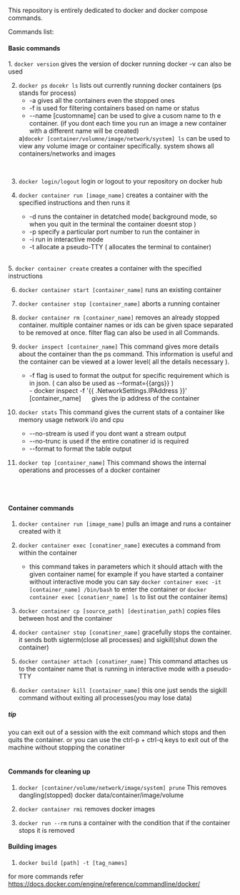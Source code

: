 This repository is entirely dedicated to docker and docker compose commands.


Commands list:

<h4>Basic commands</h4>
1. <code>docker version</code>
	gives the version of docker running
	docker -v can also be used

2. <code>docker ps</code>
	<code>docekr ls</code>
	lists out currently running docker containers (ps stands for process)
	<ul>
		<li>-a gives all the containers even the stopped ones</li>
		<li>-f is used for filtering containers based on name or status</li>
		<li>--name [customname]  can be used to give a cusom name to th e container. (if you dont each time you run an image a new container with a different name will be created) </li>
	</ul>
	a)<code>docekr [container/volumne/image/network/system] ls</code>
		can be used to view any volume image or container  specifically. system shows all containers/networks and images
<br>

3. <code>docker login/logout</code>
	login or logout to your repository on docker hub

4. <code>docker container run [image_name]</code>
	creates a container with the specified instructions and then runs it
	<ul>
		<li>-d runs the container in detatched mode( background mode, so when you quit in the terminal the container doesnt stop )
		<li>-p specify a particular port number to run the container in</li>
		<li>-i run in interactive mode</li>
		<li>-t allocate a pseudo-TTY ( allocates the terminal to container)</li>
	</ul>
<br>
5. <code>docker container create</code>
	creates a container with the specified instructions

6. <code>docker container start [container_name]</code>
	runs an existing container

7. <code>docker container stop [container_name]</code>
	aborts a running container

8. <code>docker container rm [container_name]</code>
	removes an already stopped container. multiple container names or ids can be given space separated to be removed at once. filter flag can also be used in all Commands.

9. <code>docker inspect [container_name]</code>
	This command gives more details about the container than the ps command. This information is useful and the container can be viewed at a lower level( all the details necessary ).
	<ul>
		<li>-f flag is used to format the output for specific requirement which is in json.  ( can also be used as --format={{args}} )</li>
			- docker inspect -f '{{ .NetworkSettings.IPAddress }}' [container_name] &nbsp&nbsp&nbsp&nbsp gives the ip address of the container
	</ul>

10. <code>docker stats</code>
	This command gives the current stats of a container like memory usage network i/o and cpu
	<ul>
		<li>--no-stream  is used if you dont want a stream output</li>
		<li>--no-trunc  is used if the entire conatiner id is required</li>
		<li>--format to format the table output</li>
	</ul>

11. <code>docker top [container_name]</code>
	This command shows the internal operations and processes of a docker container
<br>
<br>

<h4>Container commands</h4>

1. <code>docker container run [image_name]</code>
	pulls an image and runs a container created with it

2. <code>docker container exec [conatiner_name]</code>
	executes a command from within the container

	- this command takes in parameters which it should attach with the given container name( for example if you have started a container without interactive mode you can say <code>docker container exec -it [container_name] /bin/bash</code> to enter the container  or <code>docker container exec [conatienr_name] ls</code> to list out the container items)

3. <code>docker container cp [source_path] [destination_path]</code>
	copies files between host and the container

4. <code>docker container stop [conatiner_name]</code>
	gracefully stops the container.
	it sends both sigterm(close all processes) and sigkill(shut down the container)

5. <code>docker container attach [conatiner_name]</code>
	This command attaches us to the container name that is running in interactive mode with a pseudo-TTY

6. <code>docker container kill [container_name]</code>
	this one just sends the sigkill command without exiting all processes(you may lose data)


<h5>tip</h5> you can exit out of a session with the exit command which stops and then quits the container. or you can use the ctrl-p + ctrl-q keys to exit out of the machine without stopping the conatiner

<br>
<br>


<h4>Commands for cleaning up</h4>

1. <code>docker [container/volume/network/image/system] prune</code>
	This removes dangling(stopped) docker data/container/image/volume

2. <code>docker container rmi</code>
	removes docker images

3. <code>docker run --rm</code>
	runs a container with the condition that if the container stops it is removed



<h4>Building images</h4>

1. <code>docker build [path] -t [tag_names]</code>


for more commands refer https://docs.docker.com/engine/reference/commandline/docker/
